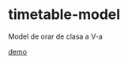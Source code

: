 # timetable-model
Model de orar de clasa a V-a

[demo](https://vladclince.github.io/timetable-model/)
